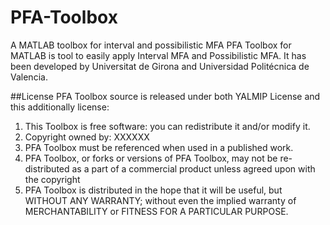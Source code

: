 # PFA-Toolbox
A MATLAB toolbox for interval and possibilistic MFA
PFA Toolbox  for MATLAB  is tool to easily apply Interval MFA and Possibilistic MFA. It has been developed by Universitat de Girona and Universidad Politécnica de Valencia.

##License
PFA Toolbox source is released under both YALMIP License and this additionally license:

1. This Toolbox is free software: you can redistribute it and/or modify it.
2. Copyright owned by: XXXXXX
3. PFA Toolbox must be referenced when used in a published work.
4. PFA Toolbox, or forks or versions of PFA Toolbox, may not be re-distributed as a part of a commercial product unless
   agreed upon with the copyright 
5. PFA Toolbox is distributed in the hope that it will be useful, but WITHOUT ANY WARRANTY;
   without even the implied warranty of MERCHANTABILITY or FITNESS FOR A PARTICULAR PURPOSE.
